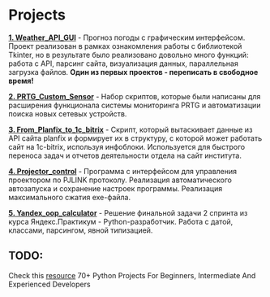 # Projects

[**1. Weather_API_GUI**](Weather_API_GUI) - 
Прогноз погоды с графическим интерфейсом. Проект реализован в рамках ознакомления работы с библиотекой Tkinter, 
но в результате было реализовано довольно много функций: работа с API, парсинг сайта, визуализация данных, параллельная загрузка файлов. 
**Один из первых проектов - переписать в свободное время!**

[**2. PRTG_Custom_Sensor**](PRTG_Custom_Sensor) - 
Набор скриптов, которые были написаны для расширения функционала системы мониторинга PRTG и автоматизации поиска новых сетевых устройств. 


[**3. From_Planfix_to_1c_bitrix**](From_Planfix_to_1c_bitrix) - 
Скрипт, который вытаскивает данные из API сайта planfix и формирует их в структуру, с которой может работать сайт на 1c-bitrix, используя инфоблоки. 
Используется для быстрого переноса задач и отчетов деятельности отдела на сайт института.


[**4. Projector_control**](Projector_control) - 
Программа с интерфейсом для управления проектором по PJLINK протоколу. Реализация автоматического автозапуска и сохранение настроек программы. Реализация максимального сжатия exe-файла.


[**5. Yandex_oop_calculator**](Yandex_oop_calculator) - 
Решение финальной задачи 2 спринта из курса Яндекс.Практикум - Python-разработчик. Работа с датой, классами, парсингом, явной типизацией.

## TODO:
Check this [resource](https://www.theinsaneapp.com/2021/06/list-of-python-projects-with-source-code-and-tutorials.html)
70+ Python Projects For Beginners, Intermediate And Experienced Developers

